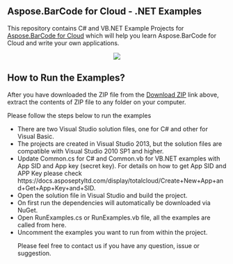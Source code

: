 ## Aspose.BarCode for Cloud - .NET Examples

This repository contains C# and VB.NET Example Projects for [Aspose.BarCode for Cloud](http://www.aspose.com/products/barcode/cloud) which will help you learn Aspose.BarCode for Cloud and write your own applications.


<p align="center">
  <a title="Download Examples ZIP" href="https://github.com/aspose-barcode/Aspose.BarCode-for-Cloud/archive/master.zip">
	<img src="https://raw.github.com/AsposeExamples/java-examples-dashboard/master/images/downloadZip-Button-Large.png" />
  </a>
</p>

## How to Run the Examples?

After you have downloaded the ZIP file from the [Download ZIP](https://github.com/aspose-barcode/Aspose.BarCode-for-Cloud/archive/master.zip) link above, extract the contents of ZIP file to any folder on your computer. 

Please follow the steps below to run the examples
<ul>
<li> There are two Visual Studio solution files, one for C# and other for Visual Basic. </li>
<li> The projects are created in Visual Studio 2013, but the solution files are compatible with Visual Studio 2010 SP1 and higher. </li>
<li> Update Common.cs for C# and Common.vb for VB.NET examples with App SID and App key (secret key). For details on how to get App SID and APP Key please check https://docs.asposeptyltd.com/display/totalcloud/Create+New+App+and+Get+App+Key+and+SID. </li>
<li> Open the solution file in Visual Studio and build the project. </li>
<li> On first run the dependencies will automatically be downloaded via NuGet. </li>
<li> Open RunExamples.cs or RunExamples.vb file, all the examples are called from here. </li>
<li> Uncomment the examples you want to run from within the project. </li>



Please feel free to contact us if you have any question, issue or suggestion.


